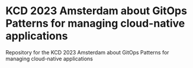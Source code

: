 # KCD 2023 Amsterdam about GitOps Patterns for managing cloud-native applications

Repository for the KCD 2023 Amsterdam about GitOps Patterns for managing cloud-native  applications
